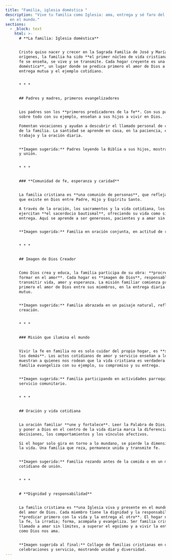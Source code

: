 ```yaml
---
title: "Familia, iglesia doméstica "
description: "Vive tu familia como Iglesia: ama, entrega y sé faro del amor de Dios
  en el mundo."
sections:
  - _block: text
    html: >-
      # **La familia: Iglesia doméstica**


      Cristo quiso nacer y crecer en la Sagrada Familia de José y María. Desde sus
      orígenes, la familia ha sido **el primer núcleo de vida cristiana**, donde la
      fe se enseña, se vive y se transmite. Cada hogar creyente es una **Iglesia
      doméstica**, un lugar donde se predica primero el amor de Dios a través de la
      entrega mutua y el ejemplo cotidiano.


      * * *


      ## Padres y madres, primeros evangelizadores


      Los padres son los **primeros predicadores de la fe**. Con sus palabras y
      sobre todo con su ejemplo, enseñan a sus hijos a vivir en Dios.  

      Fomentan vocaciones y ayudan a descubrir el llamado personal de cada miembro
      de la familia. La santidad se aprende en casa, en la paciencia, el perdón, el
      trabajo y la oración diaria.


      **Imagen sugerida:** Padres leyendo la Biblia a sus hijos, mostrando cercanía
      y unión.


      * * *


      ### **Comunidad de fe, esperanza y caridad**


      La familia cristiana es **una comunión de personas**, que refleja la comunión
      que existe en Dios entre Padre, Hijo y Espíritu Santo.  

      A través de la oración, los sacramentos y la vida cotidiana, los miembros
      ejercitan **el sacerdocio bautismal**, ofreciendo su vida como signo de amor y
      entrega. Aquí se aprende a ser generosos, pacientes y a amar sin reservas.


      **Imagen sugerida:** Familia en oración conjunta, en actitud de recogimiento.


      * * *


      ## Imagen de Dios Creador


      Como Dios crea y educa, la familia participa de su obra: **procrear, educar y
      formar en el amor**. Cada hogar es **imagen de Dios**, responsable de
      transmitir vida, amor y esperanza. La misión familiar comienza predicando
      primero el amor de Dios entre sus miembros, en la entrega diaria y el cuidado
      mutuo.


      **Imagen sugerida:** Familia abrazada en un paisaje natural, reflejando amor y
      creación.


      * * *


      ### Misión que ilumina el mundo


      Vivir la fe en familia no es solo cuidar del propio hogar, es **ser faro para
      los demás**. Los actos cotidianos de amor y servicio enseñan a los hijos y
      muestran a quienes nos rodean que la vida cristiana es verdadera y hermosa. La
      familia evangeliza con su ejemplo, su compromiso y su entrega.


      **Imagen sugerida:** Familia participando en actividades parroquiales o
      servicio comunitario.


      * * *


      ## Oración y vida cotidiana


      La oración familiar **une y fortalece**. Leer la Palabra de Dios, rezar juntos
      y poner a Dios en el centro de la vida diaria marca la diferencia en las
      decisiones, los comportamientos y los vínculos afectivos.  

      Si el hogar solo gira en torno a lo mundano, se pierde la dimensión sagrada de
      la vida. Una familia que reza, permanece unida y transmite fe.


      **Imagen sugerida:** Familia rezando antes de la comida o en un momento
      cotidiano de unión.


      * * *


      # **Dignidad y responsabilidad**


      La familia cristiana es **una Iglesia viva y presente en el mundo**, reflejo
      del amor de Dios. Cada miembro tiene la dignidad y la responsabilidad de
      **predicar primero con la vida y la entrega al otro**. El hogar no solo vive
      la fe, la irradia; forma, acompaña y evangeliza. Ser familia cristiana es **un
      llamado a amar sin límites, a superar el egoísmo y a vivir la entrega total**,
      como Dios nos ama.


      **Imagen sugerida al final:** Collage de familias cristianas en oración,
      celebraciones y servicio, mostrando unidad y diversidad.
---
```


